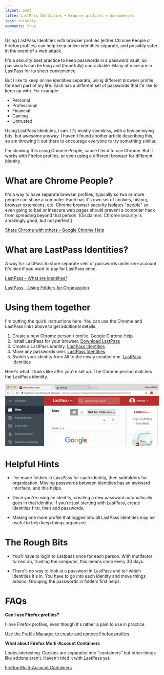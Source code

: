 ```yaml
---
layout: post
title: LastPass Identities + Browser profiles = Awesomeness
tags: security
comments: true
---
```


Using LastPass Identities with browser profiles (either Chrome People or Firefox profiles) can help keep online identities separate, and possibly safer in the event of a web attack.

It's a security best practice to keep passwords in a password vault, so passwords can be long and (hopefully) uncrackable. Many of mine are in LastPass for its sheer convenience.

But I like to keep online identities separate, using different browser profile for each part of my life. Each has a different set of passwords that I'd like to keep up with. For example:
* Personal
* Professional
* Financial
* Gaming
* Untrusted

Using LastPass Identities, I can. It's mostly seamless, with a few annoying bits, but awesome anyway. I haven't found another article describing this, so am throwing it out there to encourage everyone to try something similar.

I'm showing this using Chrome People, cause I tend to use Chrome. But it works with Firefox profiles, or even using a different browser for different identity.

<!--more-->

# What are Chrome People?
It's a way to have separate browser profiles, typically so two or more people can share a computer. Each has it's own set of cookies, history, browser extensions, etc. Chrome browser security isolates "people" so even going to bad or insecure web pages should prevent a computer hack from spreading beyond that person. (Disclaimer: Chrome security is amazingly good, but not perfect.)

[Share Chrome with others - Google Chrome Help](https://support.google.com/chrome/answer/2364824?hl=en)

# What are LastPass Identities?
A way for LastPass to store separate sets of passwords under one account. It's nice if you want to pay for LastPass once.

[LastPass - What are identities?](https://lastpass.com/support.php?cmd=showfaq&id=7366)

[LastPass - Using Folders for Organization](https://helpdesk.lastpass.com/your-lastpass-vault/grouping-sites/#h5)

# Using them together
I'm putting the quick instructions here. You can use the Chrome and LastPass links above to get additional details.

1. Create a new Chrome person / profile. [Google Chrome Help](https://support.google.com/chrome/answer/2364824?hl=en)
1. Install LastPass for your browser. [Download LastPass](https://lastpass.com/download)
1. Create a LastPass identity. [LastPass Identities](https://helpdesk.lastpass.com/your-lastpass-vault/grouping-sites/#h5)
1. Move any passwords over. [LastPass Identities](https://helpdesk.lastpass.com/your-lastpass-vault/grouping-sites/#h5)
1. Switch your identity from All to the newly created one. [LastPass Identities](https://helpdesk.lastpass.com/your-lastpass-vault/grouping-sites/#h5)

Here's what it looks like after you're set up. The Chrome person matches the LastPass identity.

![LastPass vault using personal identity](/assets/2018-04-07-lastpass-plus-browser-profiles/lastpass_personal.png)

# Helpful Hints
* I've made folders in LassPass for each identity, then subfolders for organization. Moving passwords between identities has an awkward interface, and this helps.

* Once you're using an identity, creating a new password automatically goes in that identity. If you're just starting with LastPass, create identities first, then add passwords.

* Making one more profile that logged into all LastPass identities may be useful to help keep things organized.

# The Rough Bits

* You'll have to login to Lastpass once for each person. With mutifactor turned on, trusting the computer, this means once every 30 days.

* There's no way to look at a password in LastPass and tell which identities it's in. You have to go into each identity and move things around. Grouping the passwords in folders first helps.

# FAQs

**Can I use Firefox profiles?**

I love Firefox profiles, even though it's rather a pain to use in practice

[Use the Profile Manager to create and remove Firefox profiles](https://support.mozilla.org/en-US/kb/profile-manager-create-and-remove-firefox-profiles)

**What about Firefox Multi-Account Containers**

Looks interesting. Cookies are separated into "containers" but other things like addons aren't. Haven't tried it with LastPass yet.

[Firefox Multi-Account Containers](https://addons.mozilla.org/en-US/firefox/addon/multi-account-containers/)

